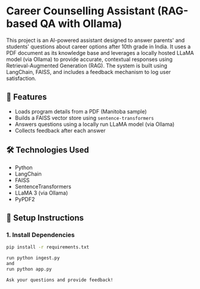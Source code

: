 # Career Counselling Assistant (RAG-based QA with Ollama)

This project is an AI-powered assistant designed to answer parents' and students' questions about career options after 10th grade in India. It uses a PDF document as its knowledge base and leverages a locally hosted LLaMA model (via Ollama) to provide accurate, contextual responses using Retrieval-Augmented Generation (RAG). The system is built using LangChain, FAISS, and includes a feedback mechanism to log user satisfaction.

## 🔧 Features

- Loads program details from a PDF (Manitoba sample)
- Builds a FAISS vector store using `sentence-transformers`
- Answers questions using a locally run LLaMA model (via Ollama)
- Collects feedback after each answer

## 🛠️ Technologies Used

- Python
- LangChain
- FAISS
- SentenceTransformers
- LLaMA 3 (via Ollama)
- PyPDF2

## 📁 Setup Instructions

### 1. Install Dependencies

```bash
pip install -r requirements.txt

run python ingest.py
and
run python app.py

Ask your questions and provide feedback!
